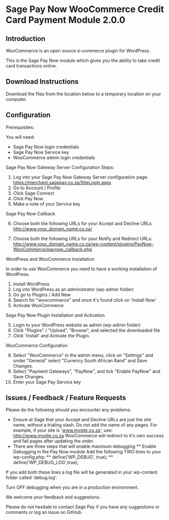 Sage Pay Now WooCommerce Credit Card Payment Module 2.0.0
=========================================================

Introduction
------------
WooCommerce is an open source e-commerce plugin for WordPress.

This is the Sage Pay Now module which gives you the ability to take credit card transactions online.

Download Instructions
-------------------------

Download the files from the location below to a temporary location on your computer.

Configuration
-------------

Prerequisites:

You will need:
* Sage Pay Now login credentials
* Sage Pay Now Service key
* WooCommerce admin login credentials

Sage Pay Now Gateway Server Configuration Steps:

1. Log into your Sage Pay Now Gateway Server configuration page:
	https://merchant.sagepay.co.za/SiteLogin.aspx
2. Go to Account / Profile
3. Click Sage Connect
4. Click Pay Now
5. Make a note of your Service key

Sage Pay Now Callback

6. Choose both the following URLs for your Accept and Decline URLs:
	http://www.your_domain_name.co.za/

7. Choose both the following URLs for your Notify and Redirect URLs:
	http://www.your_domain_name.co.za/wp-content/plugins/PayNow-WooCommerce/paynow_callback.php

WordPress and WooCommerce Installation

In order to use WooCommerce you need to have a working installation of WordPress.

1. Install WordPress
2. Log into WordPress as an administrator (wp-admin folder)
3. Go go to Plugins / Add New
3. Search for "woocommerce" and once it's found click on 'Install Now'
4. Activate WooCommerce

Sage Pay Now Plugin Installation and Activation

5. Login to your WordPress website as admin (wp-admin folder)
6. Click "Plugins" / "Upload", "Browse", and selected the downloaded file
7. Click 'Install' and Activate the Plugin.

WooCommerce Configuration

8. Select "WooCommerce" in the admin menu, click on "Settings" and under "General" select "Currency South African Rand" and Save Changes.
9. Select "Payment Gateways", "PayNow", and tick "Enable PayNow" and Save Changes.
10. Enter your Sage Pay Service key


Issues / Feedback / Feature Requests
------------------------------------

Please do the following should you encounter any problems:

* Ensure at Sage that your Accept and Decline URLs are just the site name, without a trialing slash. Do not add the name of any pages.
For example, if your site is 'www.mysite.co.za', use:
http://www.mysite.co.za
WooCommerce will redirect to it's own success and fail pages after updating the order.
* There are three steps that will enable maximum debugging
** Enable Debugging in the Pay Now module
Add the following TWO lines to your wp-config.php:
** define('WP_DEBUG', true);
** define('WP_DEBUG_LOG',true);

If you add both these lines a log file will be generated in your wp-content folder called 'debug.log'.

Turn OFF debugging when you are in a production environment.

We welcome your feedback and suggestions.

Please do not hesitate to contact Sage Pay if you have any suggestions or comments or log an issue on GitHub.
